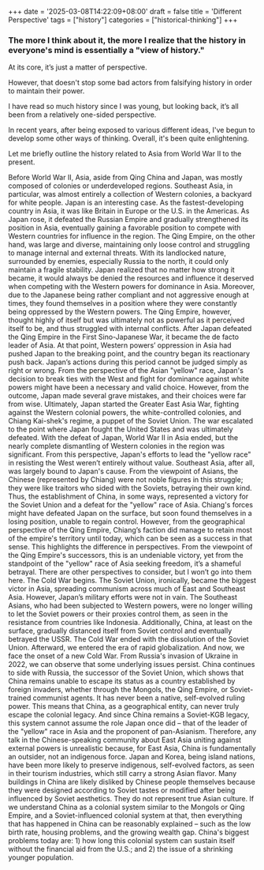 +++
date = '2025-03-08T14:22:09+08:00'
draft = false
title = 'Different Perspective'
tags = ["history"]
categories = ["historical-thinking"]
+++

### The more I think about it, the more I realize that the history in everyone's mind is essentially a "view of history."

At its core, it’s just a matter of perspective.

<!--more-->
However, that doesn't stop some bad actors from falsifying history in order to maintain their power.

I have read so much history since I was young, but looking back, it’s all been from a relatively one-sided perspective.

In recent years, after being exposed to various different ideas, I've begun to develop some other ways of thinking. Overall, it's been quite enlightening.

Let me briefly outline the history related to Asia from World War II to the present.

Before World War II, Asia, aside from Qing China and Japan, was mostly composed of colonies or underdeveloped regions. Southeast Asia, in particular, was almost entirely a collection of Western colonies, a backyard for white people.
Japan is an interesting case. As the fastest-developing country in Asia, it was like Britain in Europe or the U.S. in the Americas.
As Japan rose, it defeated the Russian Empire and gradually strengthened its position in Asia, eventually gaining a favorable position to compete with Western countries for influence in the region.
The Qing Empire, on the other hand, was large and diverse, maintaining only loose control and struggling to manage internal and external threats. With its landlocked nature, surrounded by enemies, especially Russia to the north, it could only maintain a fragile stability.
Japan realized that no matter how strong it became, it would always be denied the resources and influence it deserved when competing with the Western powers for dominance in Asia.
Moreover, due to the Japanese being rather compliant and not aggressive enough at times, they found themselves in a position where they were constantly being oppressed by the Western powers.
The Qing Empire, however, thought highly of itself but was ultimately not as powerful as it perceived itself to be, and thus struggled with internal conflicts.
After Japan defeated the Qing Empire in the First Sino-Japanese War, it became the de facto leader of Asia.
At that point, Western powers’ oppression in Asia had pushed Japan to the breaking point, and the country began its reactionary push back.
Japan’s actions during this period cannot be judged simply as right or wrong. From the perspective of the Asian "yellow" race, Japan's decision to break ties with the West and fight for dominance against white powers might have been a necessary and valid choice.
However, from the outcome, Japan made several grave mistakes, and their choices were far from wise.
Ultimately, Japan started the Greater East Asia War, fighting against the Western colonial powers, the white-controlled colonies, and Chiang Kai-shek's regime, a puppet of the Soviet Union. The war escalated to the point where Japan fought the United States and was ultimately defeated.
With the defeat of Japan, World War II in Asia ended, but the nearly complete dismantling of Western colonies in the region was significant. From this perspective, Japan's efforts to lead the "yellow race" in resisting the West weren’t entirely without value. Southeast Asia, after all, was largely bound to Japan's cause.
From the viewpoint of Asians, the Chinese (represented by Chiang) were not noble figures in this struggle; they were like traitors who sided with the Soviets, betraying their own kind.
Thus, the establishment of China, in some ways, represented a victory for the Soviet Union and a defeat for the "yellow" race of Asia.
Chiang's forces might have defeated Japan on the surface, but soon found themselves in a losing position, unable to regain control.
However, from the geographical perspective of the Qing Empire, Chiang’s faction did manage to retain most of the empire's territory until today, which can be seen as a success in that sense.
This highlights the difference in perspectives. From the viewpoint of the Qing Empire's successors, this is an undeniable victory, yet from the standpoint of the "yellow" race of Asia seeking freedom, it’s a shameful betrayal.
There are other perspectives to consider, but I won’t go into them here.
The Cold War begins.
The Soviet Union, ironically, became the biggest victor in Asia, spreading communism across much of East and Southeast Asia.
However, Japan’s military efforts were not in vain. The Southeast Asians, who had been subjected to Western powers, were no longer willing to let the Soviet powers or their proxies control them, as seen in the resistance from countries like Indonesia.
Additionally, China, at least on the surface, gradually distanced itself from Soviet control and eventually betrayed the USSR.
The Cold War ended with the dissolution of the Soviet Union.
Afterward, we entered the era of rapid globalization.
And now, we face the onset of a new Cold War.
From Russia's invasion of Ukraine in 2022, we can observe that some underlying issues persist.
China continues to side with Russia, the successor of the Soviet Union, which shows that China remains unable to escape its status as a country established by foreign invaders, whether through the Mongols, the Qing Empire, or Soviet-trained communist agents. It has never been a native, self-evolved ruling power. This means that China, as a geographical entity, can never truly escape the colonial legacy.
And since China remains a Soviet-KGB legacy, this system cannot assume the role Japan once did – that of the leader of the "yellow" race in Asia and the proponent of pan-Asianism.
Therefore, any talk in the Chinese-speaking community about East Asia uniting against external powers is unrealistic because, for East Asia, China is fundamentally an outsider, not an indigenous force.
Japan and Korea, being island nations, have been more likely to preserve indigenous, self-evolved factors, as seen in their tourism industries, which still carry a strong Asian flavor.
Many buildings in China are likely disliked by Chinese people themselves because they were designed according to Soviet tastes or modified after being influenced by Soviet aesthetics. They do not represent true Asian culture.
If we understand China as a colonial system similar to the Mongols or Qing Empire, and a Soviet-influenced colonial system at that, then everything that has happened in China can be reasonably explained – such as the low birth rate, housing problems, and the growing wealth gap.
China's biggest problems today are: 1) how long this colonial system can sustain itself without the financial aid from the U.S.; and 2) the issue of a shrinking younger population.
